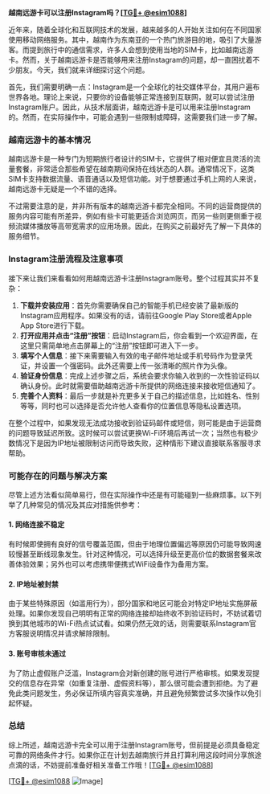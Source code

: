 **越南远游卡可以注册Instagram吗？[[TG💪+ @esim1088](https://t.me/s/esim1088)]**

近年来，随着全球化和互联网技术的发展，越来越多的人开始关注如何在不同国家使用移动网络服务。其中，越南作为东南亚的一个热门旅游目的地，吸引了大量游客。而提到旅行中的通信需求，许多人会想到使用当地的SIM卡，比如越南远游卡。然而，关于越南远游卡是否能够用来注册Instagram的问题，却一直困扰着不少朋友。今天，我们就来详细探讨这个问题。

首先，我们需要明确一点：Instagram是一个全球化的社交媒体平台，其用户遍布世界各地。理论上来说，只要你的设备能够正常连接到互联网，就可以尝试注册Instagram账户。因此，从技术层面讲，越南远游卡是可以用来注册Instagram的。然而，在实际操作中，可能会遇到一些限制或障碍，这需要我们进一步了解。

### 越南远游卡的基本情况

越南远游卡是一种专门为短期旅行者设计的SIM卡，它提供了相对便宜且灵活的流量套餐，非常适合那些希望在越南期间保持在线状态的人群。通常情况下，这类SIM卡支持数据流量、语音通话以及短信功能。对于想要通过手机上网的人来说，越南远游卡无疑是一个不错的选择。

不过需要注意的是，并非所有版本的越南远游卡都完全相同。不同的运营商提供的服务内容可能有所差异，例如有些卡可能更适合浏览网页，而另一些则更侧重于视频流媒体播放等高带宽需求的应用场景。因此，在购买之前最好先了解一下具体的服务细节。

### Instagram注册流程及注意事项

接下来让我们来看看如何用越南远游卡注册Instagram账号。整个过程其实并不复杂：

1. **下载并安装应用**：首先你需要确保自己的智能手机已经安装了最新版的Instagram应用程序。如果没有的话，请前往Google Play Store或者Apple App Store进行下载。
2. **打开应用并点击“注册”按钮**：启动Instagram后，你会看到一个欢迎界面，在这里只需简单地点击屏幕上的“注册”按钮即可进入下一步。
3. **填写个人信息**：接下来需要输入有效的电子邮件地址或手机号码作为登录凭证，并设置一个强密码。此外还需要上传一张清晰的照片作为头像。
4. **验证身份信息**：完成上述步骤之后，系统会要求你输入收到的一次性验证码以确认身份。此时就需要借助越南远游卡所提供的网络连接来接收短信通知了。
5. **完善个人资料**：最后一步就是补充更多关于自己的描述信息，比如姓名、性别等等，同时也可以选择是否允许他人查看你的位置信息等隐私设置选项。

在整个过程中，如果发现无法成功接收到验证码邮件或短信，则可能是由于运营商的问题导致延迟所致。这时候可以尝试更换Wi-Fi环境后再试一次；当然也有极少数情况下是因为IP地址被限制访问而导致失败，这种情形下建议直接联系客服寻求帮助。

### 可能存在的问题与解决方案

尽管上述方法看似简单易行，但在实际操作中还是有可能碰到一些麻烦事。以下列举了几种常见的情况及其应对措施供参考：

#### 1. 网络连接不稳定
有时候即使拥有良好的信号覆盖范围，但由于地理位置偏远等原因仍可能导致网速较慢甚至断线现象发生。针对这种情况，可以选择升级至更高价位的数据套餐来改善体验效果；另外也可以考虑携带便携式WiFi设备作为备用方案。

#### 2. IP地址被封禁
由于某些特殊原因（如滥用行为），部分国家和地区可能会对特定IP地址实施屏蔽处理。如果你发现自己明明有正常的网络连接却始终收不到验证码时，不妨试着切换到其他城市的Wi-Fi热点试试看。如果仍然无效的话，则需要联系Instagram官方客服说明情况并请求解除限制。

#### 3. 账号审核未通过
为了防止虚假账户泛滥，Instagram会对新创建的账号进行严格审核。如果发现提交的信息存在异常（如重复注册、虚假资料等），那么很可能会遭到拒绝。为了避免此类问题发生，务必保证所填内容真实准确，并且避免频繁尝试多次操作以免引起怀疑。

### 总结

综上所述，越南远游卡完全可以用于注册Instagram账号，但前提是必须具备稳定可靠的网络条件才行。如果你正在计划去越南旅行并且打算利用这段时间分享旅途点滴的话，不妨提前准备好相关准备工作哦！[[TG💪+ @esim1088](https://t.me/s/esim1088)]

[[TG💪+ @esim1088](https://t.me/s/esim1088) ![Image](https://i.postimg.cc/4NQfJmqS/Snipaste-2025-05-13-00-14-12.png)]